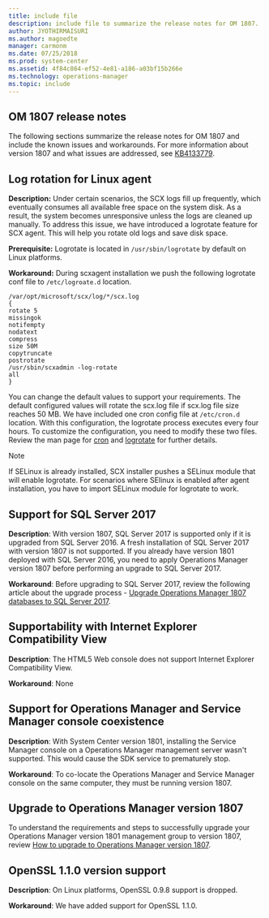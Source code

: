 ```yaml
---
title: include file
description: include file to summarize the release notes for OM 1807.
author: JYOTHIRMAISURI
ms.author: magoedte
manager: carmonm
ms.date: 07/25/2018
ms.prod: system-center
ms.assetid: 4f84c864-ef52-4e81-a186-a03bf15b266e
ms.technology: operations-manager
ms.topic: include
---
```


## OM 1807 release notes

The following sections summarize the release notes for OM 1807 and include the known issues and workarounds. For more information about version 1807 and what issues are addressed, see [KB4133779](https://support.microsoft.com/help/4133779).

## Log rotation for Linux agent
**Description:** Under certain scenarios, the SCX logs fill up frequently, which eventually consumes all available free space on the system disk.  As a result, the system becomes unresponsive unless the logs are cleaned up manually.  To address this issue, we have introduced a logrotate feature for SCX agent. This will help you rotate old logs and save disk space.

**Prerequisite:** Logrotate is located in `/usr/sbin/logrotate` by default on Linux platforms.

**Workaround:** During scxagent installation we push the following logrotate conf file to `/etc/logroate.d` location.

```
/var/opt/microsoft/scx/log/*/scx.log
{	 
rotate 5
missingok
notifempty
nodatext
compress
size 50M
copytruncate
postrotate
/usr/sbin/scxadmin -log-rotate
all
}
```

You can change the default values to support your requirements. The default configured values will rotate the scx.log file if scx.log file size reaches 50 MB.  We have included one cron config file at `/etc/cron.d` location.  With this configuration, the logrotate process executes every four hours.  To customize the configuration, you need to modify these two files. Review the man page for [cron](https://linux.die.net/man/5/crontab) and [logrotate](https://linux.die.net/man/8/logrotate) for further details.

>[!NOTE]
>If SELinux is already installed, SCX installer pushes a SELinux module that will enable logrotate. For scenarios where SElinux is enabled after agent installation, you have to import SELinux module for logrotate to work.

## Support for SQL Server 2017

**Description**: With version 1807, SQL Server 2017 is supported only if it is upgraded from SQL Server 2016.  A fresh installation of SQL Server 2017 with version 1807 is not supported.  If you already have version 1801 deployed with SQL Server 2016, you need to apply Operations Manager version 1807 before performing an upgrade to SQL Server 2017.  

**Workaround**: Before upgrading to SQL Server 2017, review the following article about the upgrade process - [Upgrade Operations Manager 1807 databases to SQL Server 2017](../scom/upgrade-sqlserver-2017-opsmgr-1807.md).

## Supportability with Internet Explorer Compatibility View

**Description**: The HTML5 Web console does not support Internet Explorer Compatibility View.  

**Workaround**: None

## Support for Operations Manager and Service Manager console coexistence

**Description**:  With System Center version 1801, installing the Service Manager console on a Operations Manager management server wasn't supported.  This would cause the SDK service to prematurely stop.  

**Workaround**:  To co-locate the Operations Manager and Service Manager console on the same computer, they must be running version 1807.  

## Upgrade to Operations Manager version 1807
To understand the requirements and steps to successfully upgrade your Operations Manager version 1801 management group to version 1807, review [How to upgrade to Operations Manager version 1807](../scom/upgrade-1801-to-1807.md).

## OpenSSL 1.1.0 version support

**Description**: On Linux platforms, OpenSSL 0.9.8 support is dropped.

**Workaround**: We have added support for OpenSSL 1.1.0.
